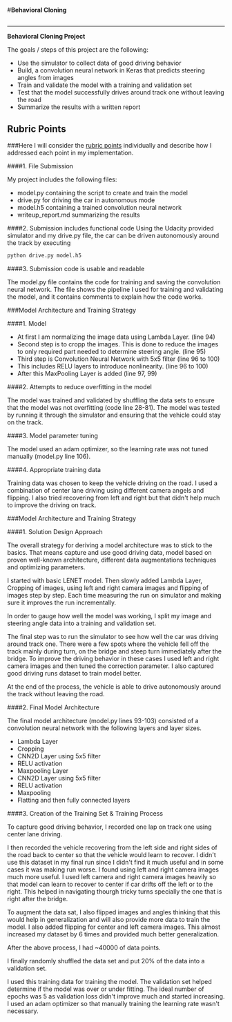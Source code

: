#**Behavioral Cloning** 

##
---

**Behavioral Cloning Project**

The goals / steps of this project are the following:
* Use the simulator to collect data of good driving behavior
* Build, a convolution neural network in Keras that predicts steering angles from images
* Train and validate the model with a training and validation set
* Test that the model successfully drives around track one without leaving the road
* Summarize the results with a written report


## Rubric Points
###Here I will consider the [rubric points](https://review.udacity.com/#!/rubrics/432/view) individually and describe how I addressed each point in my implementation.  


####1. File Submission

My project includes the following files:
* model.py containing the script to create and train the model
* drive.py for driving the car in autonomous mode
* model.h5 containing a trained convolution neural network 
* writeup_report.md summarizing the results

####2. Submission includes functional code
Using the Udacity provided simulator and my drive.py file, the car can be driven autonomously around the track by executing 
```sh
python drive.py model.h5
```

####3. Submission code is usable and readable

The model.py file contains the code for training and saving the convolution neural network. The file shows the pipeline I used for training and validating the model, and it contains comments to explain how the code works.

###Model Architecture and Training Strategy

####1. Model

* At first I am normalizing the image data using Lambda Layer. (line 94)
* Second step is to cropp the images. This is done to reduce the images to only required part needed to determine steering angle. (line 95) 
* Third step is Convolution Neural Network with 5x5 filter (line 96 to 100)
* This includes RELU layers to introduce nonlinearity. (line 96 to 100)
* After this MaxPooling Layer is added (line 97, 99)

####2. Attempts to reduce overfitting in the model

The model was trained and validated by shuffling the data sets to ensure that the model was not overfitting (code line 28-81). The model was tested by running it through the simulator and ensuring that the vehicle could stay on the track.

####3. Model parameter tuning

The model used an adam optimizer, so the learning rate was not tuned manually (model.py line 106).

####4. Appropriate training data

Training data was chosen to keep the vehicle driving on the road. I used a combination of center lane driving using different camera angels and flipping. I also tried recovering from left and right but that didn't help much to improve the driving on track. 

###Model Architecture and Training Strategy

####1. Solution Design Approach

The overall strategy for deriving a model architecture was to stick to the basics. That means capture and use good driving data, model based on proven well-known architecture, different data augmentations techniques and optimizing parameters. 

I started with basic LENET model. Then slowly added Lambda Layer, Cropping of images, using left and right camera images and flipping of images step by step. Each time measuring the run on simulator and making sure it improves the run incrementally. 

In order to gauge how well the model was working, I split my image and steering angle data into a training and validation set. 

The final step was to run the simulator to see how well the car was driving around track one. There were a few spots where the vehicle fell off the track mainly during turn, on the bridge and steep turn immediately after the bridge. To improve the driving behavior in these cases I used left and right camera images and then tuned the correction parameter. I also captured good driving runs dataset to train model better.

At the end of the process, the vehicle is able to drive autonomously around the track without leaving the road.

####2. Final Model Architecture

The final model architecture (model.py lines 93-103) consisted of a convolution neural network with the following layers and layer sizes.

* Lambda Layer
* Cropping
* CNN2D Layer using 5x5 filter
* RELU activation
* Maxpooling Layer
* CNN2D Layer using 5x5 filter
* RELU activation
* Maxpooling
* Flatting and then fully connected layers

####3. Creation of the Training Set & Training Process

To capture good driving behavior, I recorded one lap on track one using center lane driving.

I then recorded the vehicle recovering from the left side and right sides of the road back to center so that the vehicle would learn to recover. I didn't use this dataset in my final run since I didn't find it much useful and in some cases it was making run worse. I found using left and right camera images much more useful. I used left camera and right camera images heavily so that model can learn to recover to center if car drifts off the left or to the right. This helped in navigating thourgh tricky turns specially the one that is right after the bridge. 

To augment the data sat, I also flipped images and angles thinking that this would help in generalization and will also provide more data to train the model. I also added flipping for center and left camera images. This almost increased my dataset by 6 times and provided much better generalization.

After the above process, I had ~40000 of data points. 

I finally randomly shuffled the data set and put 20% of the data into a validation set. 

I used this training data for training the model. The validation set helped determine if the model was over or under fitting. The ideal number of epochs was 5 as validation loss didn't improve much and started increasing. I used an adam optimizer so that manually training the learning rate wasn't necessary.
